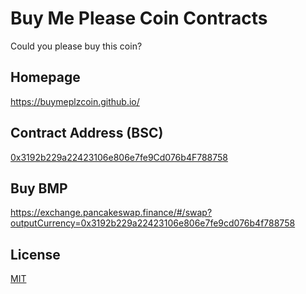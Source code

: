 # Buy Me Please Coin Contracts
Could you please buy this coin?

## Homepage
https://buymeplzcoin.github.io/

## Contract Address (BSC)
[0x3192b229a22423106e806e7fe9Cd076b4F788758](https://bscscan.com/token/0x3192b229a22423106e806e7fe9Cd076b4F788758)

## Buy BMP
https://exchange.pancakeswap.finance/#/swap?outputCurrency=0x3192b229a22423106e806e7fe9cd076b4f788758

## License
[MIT](LICENSE)